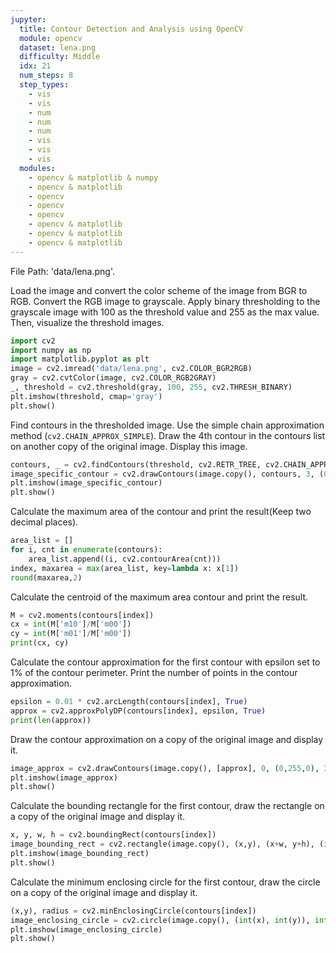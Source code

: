 ```yaml
---
jupyter:
  title: Contour Detection and Analysis using OpenCV
  module: opencv
  dataset: lena.png
  difficulty: Middle
  idx: 21
  num_steps: 8
  step_types:
    - vis
    - vis
    - num
    - num
    - num
    - vis
    - vis
    - vis
  modules:
    - opencv & matplotlib & numpy
    - opencv & matplotlib
    - opencv 
    - opencv  
    - opencv
    - opencv & matplotlib
    - opencv & matplotlib
    - opencv & matplotlib
---
```


File Path: 'data/lena.png'.

Load the image and convert the color scheme of the image from BGR to RGB. Convert the RGB image to grayscale. Apply binary thresholding to the grayscale image with 100 as the threshold value and 255 as the max value. Then, visualize the threshold images.
```python
import cv2
import numpy as np
import matplotlib.pyplot as plt
image = cv2.imread('data/lena.png', cv2.COLOR_BGR2RGB)
gray = cv2.cvtColor(image, cv2.COLOR_RGB2GRAY)
_, threshold = cv2.threshold(gray, 100, 255, cv2.THRESH_BINARY)
plt.imshow(threshold, cmap='gray')
plt.show()
```

Find contours in the thresholded image. Use the simple chain approximation method (`cv2.CHAIN_APPROX_SIMPLE`). Draw the 4th contour in the contours list on another copy of the original image. Display this image.
```python
contours, _ = cv2.findContours(threshold, cv2.RETR_TREE, cv2.CHAIN_APPROX_SIMPLE)
image_specific_contour = cv2.drawContours(image.copy(), contours, 3, (0,255,0), 3)
plt.imshow(image_specific_contour)
plt.show()
```

Calculate the maximum area of the contour and print the result(Keep two decimal places).
```python
area_list = []
for i, cnt in enumerate(contours):
    area_list.append((i, cv2.contourArea(cnt)))
index, maxarea = max(area_list, key=lambda x: x[1])
round(maxarea,2)
```

Calculate the centroid of the maximum area contour and print the result.
```python
M = cv2.moments(contours[index])
cx = int(M['m10']/M['m00'])
cy = int(M['m01']/M['m00'])
print(cx, cy)
```

Calculate the contour approximation for the first contour with epsilon set to 1% of the contour perimeter. Print the number of points in the contour approximation.
```python
epsilon = 0.01 * cv2.arcLength(contours[index], True)
approx = cv2.approxPolyDP(contours[index], epsilon, True)
print(len(approx))
```

Draw the contour approximation on a copy of the original image and display it.
```python
image_approx = cv2.drawContours(image.copy(), [approx], 0, (0,255,0), 3)
plt.imshow(image_approx)
plt.show()
```

Calculate the bounding rectangle for the first contour, draw the rectangle on a copy of the original image and display it.
```python
x, y, w, h = cv2.boundingRect(contours[index])
image_bounding_rect = cv2.rectangle(image.copy(), (x,y), (x+w, y+h), (index,255,0), 2)
plt.imshow(image_bounding_rect)
plt.show()
```

Calculate the minimum enclosing circle for the first contour, draw the circle on a copy of the original image and display it.
```python
(x,y), radius = cv2.minEnclosingCircle(contours[index])
image_enclosing_circle = cv2.circle(image.copy(), (int(x), int(y)), int(radius), (0,255,0), 2)
plt.imshow(image_enclosing_circle)
plt.show()
```
